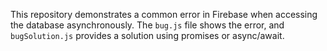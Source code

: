 This repository demonstrates a common error in Firebase when accessing the database asynchronously. The `bug.js` file shows the error, and `bugSolution.js` provides a solution using promises or async/await.